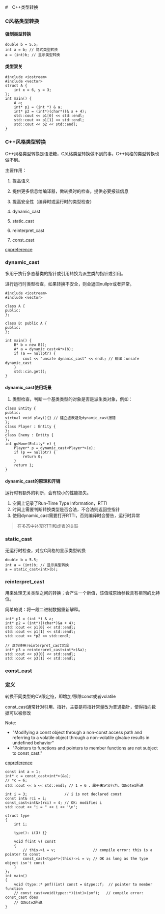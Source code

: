 #　C++类型转换

### C风格类型转换

#### 强制类型转换
```
double b = 5.5;
int a = b; // 隐式类型转换
a = (int)b; // 显示类型转换
```

#### 类型双关
```
#include <iostream>
#include <vector>
struct A {
	int x = 6, y = 3;
};
int main() {
	A a;
	int* p1 = (int *) & a;
	int* p2 = (int*)(char*)(& a + 4);
	std::cout << p1[0] << std::endl;
	std::cout << p1[1] << std::endl;
	std::cout << p2 << std::endl;
}
```


### C++风格类型转换

C++风格类型转换是语法糖，C风格类型转换做不到的事，C++风格的类型转换也做不到。

主要作用：
1. 提高语义
2. 提供更多信息给编译器，做转换时的检查，提供必要报错信息
3. 提高安全性（编译时或运行时的类型检查）


1. dynamic_cast
2. static_cast
3. reinterpret_cast
4. const_cast

[cppreference](https://en.cppreference.com/w/cpp/language/static_cast)

### dynamic_cast

多用于执行多态基类的指针或引用转换为派生类的指针或引用。

进行运行时类型检查，如果转换不安全，则会返回nullptr或者异常。

```
#include <iostream>
#include <vector>

class A {
public:
};

class B: public A {
public:
};

int main() {
	B* b = new B();
    A* a = dynamic_cast<A*>(b);
    if (a == nullptr) {
        cout << "unsafe dynamic_cast" << endl; // 输出：unsafe dynamic_cast
    }
	std::cin.get();
}
```

#### dynamic_cast使用场景

1. 类型检查，判断一个基类类型的对象是否是派生类对象，例如：
```
class Entity {
public:
virtual void play(){} // 建立虚表避免dynamic_cast报错
};
class Player : Entity {
};
class Enemy : Entity {
};
int goHome(Entity* e) {
    Player* p = dynamic_cast<Player*>(e);
    if (p == nullptr) {
        return 0;
    }
    return 1;
}
```

#### dynamic_cast的原理和开销

运行时有额外的判断，会有较小的性能损失。

1. 空间上记录了Run-Time Type Information，RTTI
2. 时间上需要判断转换类型是否合法，不合法则返回空指针
3. 使用dynamic_cast需要打开RTTI，否则编译时会警告，运行时异常

> 在多态中补充RTTI和虚表的关联

### static_cast

无运行时检查，对应C风格的显示类型转换
```
double b = 5.5;
int a = (int)b; // 显示类型转换
a = static_cast<int>(b);
```

### reinterpret_cast


用来处理无关类型之间的转换；会产生一个新值，该值域原始参数具有相同的比特位。

简单的说：将一段二进制数据重新解释。

```
int* p1 = (int *) & a;
int* p2 = (int*)((char*)&a + 4);
std::cout << p1[0] << std::endl;
std::cout << p1[1] << std::endl;
std::cout << *p2 << std::endl;

// 改为使用reinterpret_cast实现
int* p3 = reinterpret_cast<int*>(&a);
std::cout << p3[0] << std::endl;
std::cout << p3[1] << std::endl;
```

### const_cast

### 定义
转换不同类型的CV限定符，即增加/移除const或者volatile

const_cast通常针对引用、指针，主要是将指针常量改为普通指针，使得指向数据可以被修改

Note:
- "Modifying a const object through a non-const access path and referring to a volatile object through a non-volatile glvalue results in undefined behavior"
- "Pointers to functions and pointers to member functions are not subject to const_cast."

[cppreference](https://en.cppreference.com/w/cpp/language/const_cast)


```
const int a = 1;
int* c = const_cast<int*>(&a);
// *c = 6;
std::cout << a << std::endl; // 1 = 6 ，属于未定义行为，如Note1所说

int i = 3;                 // i is not declared const
const int& rci = i;
const_cast<int&>(rci) = 4; // OK: modifies i
std::cout << "i = " << i << '\n';
```

```
struct type
{
    int i;
 
    type(): i(3) {}
 
    void f(int v) const
    {
        // this->i = v;                 // compile error: this is a pointer to const
        const_cast<type*>(this)->i = v; // OK as long as the type object isn't const
    }
};
int main()
{
    void (type::* pmf)(int) const = &type::f;  // pointer to member function
    // const_cast<void(type::*)(int)>(pmf);   // compile error: const_cast does
    // 如Note2所说
}
```